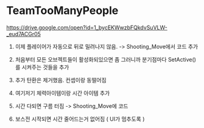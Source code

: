 # TeamTooManyPeople

https://drive.google.com/open?id=1_bycEKWwzbFQkdvSuVLW-_eud7ACGr05


1. 이제 플레이어가 자동으로 뒤로 밀려나지 않음.
-> Shooting_Move에서 코드 추가

2. 처음부터 모든 오브젝트들이 활성화되있으면 좀 그러니까 분기점마다
   SetActive() 를 시켜주는 것들을 추가

3. 추가 탄환은 제거했음. 컨셉이랑 동떨어짐

4. 여기저기 체력아이템이랑 시간 아이템 추가

5. 시간 다되면 구름 터짐
-> Shooting_Move에 코드 

6. 보스전 시작되면 시간 줄어드는거 없어짐 ( UI가 멈추도록 )

